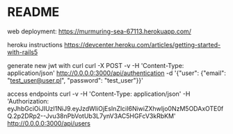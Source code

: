 # README

web deployment:
https://murmuring-sea-67113.herokuapp.com/

heroku instructions
https://devcenter.heroku.com/articles/getting-started-with-rails5

generate new jwt with curl
 curl -X POST -v -H 'Content-Type: application/json' http://0.0.0.0:3000/api/authentication -d '{"user": {"email": "test_user@user.pl", "password": "test_user"}}'

access endpoints
curl -v -H 'Content-Type: application/json' -H 'Authorization: eyJhbGciOiJIUzI1NiJ9.eyJzdWIiOjEsInZlciI6NiwiZXhwIjo0NzM5ODAxOTE0fQ.2p2DRp2--Jvu38nPbVotUb3L7ynV3AC5HGFcV3kRbKM' http://0.0.0.0:3000/api/users 